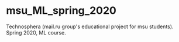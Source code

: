 # msu_ML_spring_2020
Technosphera (mail.ru group's educational project for msu students). Spring 2020, ML course.
